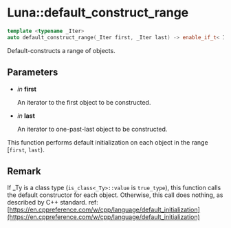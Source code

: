 # Luna::default_construct_range

```c++
template <typename _Iter>
auto default_construct_range(_Iter first, _Iter last) -> enable_if_t< Impl::default_construct_range_is_value_type_class< _Iter >::value, void >
```

Default-constructs a range of objects. 



## Parameters
* *in* **first**

    An iterator to the first object to be constructed. 

* *in* **last**

    An iterator to one-past-last object to be constructed.


This function performs default initialization on each object in the range [`first`, `last`). 

## Remark
If _Ty is a class type (`is_class<_Ty>::value` is `true_type`), this function calls the default constructor for each object. Otherwise, this call does nothing, as described by C++ standard. ref: [https://en.cppreference.com/w/cpp/language/default_initialization](https://en.cppreference.com/w/cpp/language/default_initialization)

